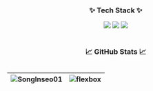 <h3 align="center">✨ Tech Stack ✨</h3>

<div style="display:flex; flex-direction:column; align-items:flex-start;"></div>

<div align="center">
  <img src="https://img.shields.io/badge/-0040ab?style=flat-square&logo=C&logoColor=A8B9CC"/>
  <img src="https://img.shields.io/badge/C++-d6d6d6?style=flat-square&logo=cplusplus&logoColor=00599C"/>
  <img src="https://img.shields.io/badge/Python-f3ff12?style=flat-square&logo=Python&logoColor=3776AB"/>
</div>

<br>

<h3 align="center">📈 GitHub Stats 📈</h3>

<div style="display:flex; flex-direction:column; align-items:flex-start;"></div>

<div align="center">
  
 <!-- ![Inseo's GitHub stats](https://github-readme-stats.vercel.app/api?username=SongInseo01&show_icons=true&theme=dracula) -->

 <!-- ![Top Langs](https://github-readme-stats.vercel.app/api/top-langs/?username=SongInseo01&layout=compact&theme=dracula) -->

  | <img src="https://github-readme-stats.vercel.app/api?username=SongInseo01&show_icons=true&theme=dracula" alt="SongInseo01" />  | <img src="https://github-readme-stats.vercel.app/api/top-langs/?username=SongInseo01&layout=compact&hide=html&theme=dracula" alt="flexbox" /> |
  | ------------- | ------------- |  
</div>
